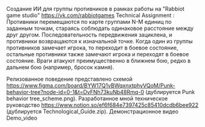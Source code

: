 Создание ИИ для группы противников в рамках работы на "Rabbiot game studio" https://vk.com/rabbiotgames
Technical Assignment : Противники перемещаются по карте группами N-M единиц по заданным точкам, стараясь соблюдать одинаковое расстояние между друг другом. Последовательность передвижения зациклена, и противники возвращаются к изначальной точке. Когда один из группы противников замечает игрока, то переходит в боевое состояние, остальные противники также замечают игрока и переходят в боевое состояние. Враги атакуют преимущественно в ближнем бою, редко в дальнем бою (например, бросок камня).

Релизованное поведение представлено схемой https://www.figma.com/board/BYW17Q1vBWqxnxtphyVQoM/Punk-behavior-tree?node-id=0-1&t=DvFNh73kuNb48Rmq-0 (дублируется Punk behavior tree_scheme.png).
Разработанное мной техническое руководство https://www.notion.so/ef6f684e7397425c85410dcdb6bee922 (дублируется Technological_Guide.zip).
Демонстрационное видео Demo_video
